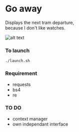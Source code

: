 # Go away

Displays the next tram departure,  
because I don't like watches.

![alt text](https://raw.githubusercontent.com/tlentali/go_away/master/picture/result.png)


### To launch

`./launch.sh`

### Requirement

- requests
- bs4
- re

### TO DO

- context manager
- own independant interface

